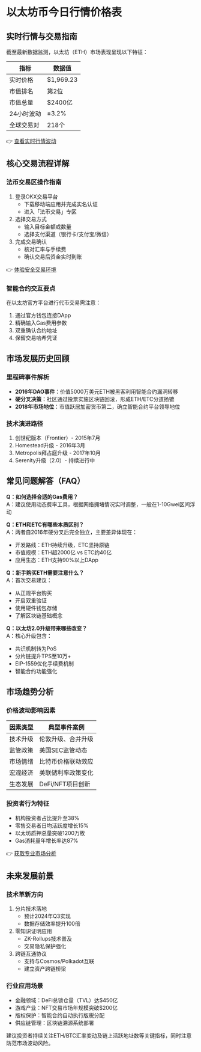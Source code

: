 # 以太坊币今日行情价格表

## 实时行情与交易指南

截至最新数据监测，以太坊（ETH）市场表现呈现以下特征：

| 指标          | 数据值              |
|---------------|---------------------|
| 实时价格      | $1,969.23           |
| 市值排名      | 第2位               |
| 市值总量      | $2400亿             |
| 24小时波动    | ±3.2%               |
| 全球交易对    | 218个               |

👉 [查看实时行情波动](https://bit.ly/okx_welcome)

## 核心交易流程详解

### 法币交易区操作指南
1. 登录OKX交易平台
   - 下载移动端应用并完成实名认证
   - 进入「法币交易」专区
2. 选择交易方式
   - 输入目标金额或数量
   - 选择支付渠道（银行卡/支付宝/微信）
3. 完成交易确认
   - 核对汇率与手续费
   - 确认交易后资金实时到账

👉 [体验安全交易环境](https://bit.ly/okx_welcome)

### 智能合约交互要点
在以太坊官方平台进行代币交易需注意：
1. 通过官方钱包连接DApp
2. 精确输入Gas费用参数
3. 双重确认合约地址
4. 保留交易哈希凭证

## 市场发展历史回顾

### 里程碑事件解析
- **2016年DAO事件**：价值5000万美元ETH被黑客利用智能合约漏洞转移
- **硬分叉决策**：社区通过投票实施区块链回滚，形成ETH/ETC分道扬镳
- **2018年市场地位**：市值跃居加密货币第二，确立智能合约平台领导地位

### 技术演进路径
1. 创世纪版本（Frontier）- 2015年7月
2. Homestead升级 - 2016年3月
3. Metropolis拜占庭升级 - 2017年10月
4. Serenity升级（2.0）- 持续进行中

## 常见问题解答（FAQ）

**Q：如何选择合适的Gas费用？**  
A：建议使用动态费率工具，根据网络拥堵情况实时调整，一般在1-10Gwei区间浮动

**Q：ETH和ETC有哪些本质区别？**  
A：两者自2016年硬分叉后完全独立，主要差异体现在：
- 开发路线：ETH持续升级，ETC坚持原链
- 市值规模：ETH超2000亿 vs ETC约40亿
- 应用生态：ETH支持90%以上DApp

**Q：新手购买ETH需要注意什么？**  
A：首次交易建议：
- 从正规平台购买
- 开启双重验证
- 使用硬件钱包存储
- 了解区块链基础概念

**Q：以太坊2.0升级带来哪些改变？**  
A：核心升级包含：
- 共识机制转为PoS
- 分片链提升TPS至10万+
- EIP-1559优化手续费机制
- 智能合约功能强化

## 市场趋势分析

### 价格波动影响因素
| 因素类型       | 典型事件案例                |
|----------------|-----------------------------|
| 技术升级       | 伦敦升级、合并升级          |
| 监管政策       | 美国SEC监管动态              |
| 市场情绪       | 比特币价格联动效应          |
| 宏观经济       | 美联储利率政策变化          |
| 生态发展       | DeFi/NFT项目创新            |

### 投资者行为特征
- 机构投资者占比提升至38%
- 零售交易者日均活跃度增长15%
- 以太坊质押总量突破1200万枚
- Gas消耗量年增长率达87%

👉 [获取专业市场分析](https://bit.ly/okx_welcome)

## 未来发展前景

### 技术革新方向
1. 分片技术落地
   - 预计2024年Q3实现
   - 数据存储效率提升100倍
2. 零知识证明应用
   - ZK-Rollups技术普及
   - 交易隐私保护强化
3. 跨链互通协议
   - 支持与Cosmos/Polkadot互联
   - 建立资产跨链桥梁

### 行业应用场景
- 金融领域：DeFi总锁仓量（TVL）达$450亿
- 游戏产业：NFT交易市场年规模突破$200亿
- 版权保护：智能合约自动执行版税分配
- 供应链管理：区块链溯源系统部署

建议投资者持续关注ETH/BTC汇率变动及链上活跃地址数等关键指标，同时注意防范市场波动风险。